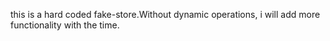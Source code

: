 this is a hard coded fake-store.Without dynamic operations, i will add more functionality with the time.